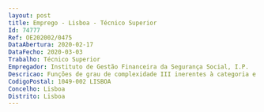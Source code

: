```yaml
--- 
layout: post
title: Emprego - Lisboa - Técnico Superior
Id: 74777
Ref: OE202002/0475
DataAbertura: 2020-02-17
DataFecho: 2020-03-03
Trabalho: Técnico Superior
Empregador: Instituto de Gestão Financeira da Segurança Social, I.P.
Descricao: Funções de grau de complexidade III inerentes à categoria e carreira de técnicasuperior, no âmbito das atribuições do IGFSS, I. P em matéria Jurídica e deContencioso, nomeadamente Elaboração de pareceres jurídicos, em variadas matérias, relacionados com aatividade desenvolvida pelo IGFSS Instrução em processos disciplinares e processos de inquérito Elaboração de contratos e outros documentos de cariz técnico jurídico Intervenção a nível judicial no foro cível, administrativo e fiscal, criminal econtraordenacional, tendo por base a defesa dos interesses do IGFSS Intervenção técnico jurídica no acompanhamento e apoio de processos decontratação pública (análise e validação de peças, intervenção como júri atéconclusão do procedimento).
CodigoPostal: 1049-002 LISBOA
Concelho: Lisboa
Distrito: Lisboa
--- 
```

